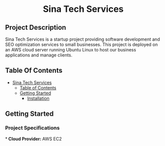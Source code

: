 <h1 align="center" id = sinatechservices> Sina Tech Services </h1>
<h2> Project Description </h2>
Sina Tech Services is a startup project providing software development and SEO optimization services to small businesses. This project is deployed on an AWS cloud server running Ubuntu Linux to host our business applications and manage clients.

<h2 id = "contents"> Table Of Contents </h2>

- [Sina Tech Services](#sinatechservices)
  - [Table of Contents](#contents)
  - [Getting Started](#getting-started)
    - [Installation](#installation)

<h2> Getting Started </h2>
<h3> Project Specifications </h3>
*<b> Cloud Provider: </b> AWS EC2 